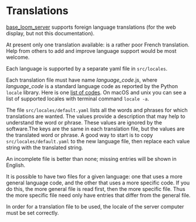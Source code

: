 # Translations

[base_loom_server](https://pypi.org/project/base-loom-server/) supports foreign language translations (for the web display, but not this documentation).

At present only one translation available: is a rather poor French translation.
Help from others to add and improve language support would be most welcome.

Each language is supported by a separate yaml file in `src/locales`.

Each translation file must have name *language_code*.js, where  *language_code* is a standard language code as reported by the Python `locale` library.
Here is one [list of codes](https://stackoverflow.com/questions/3191664/list-of-all-locales-and-their-short-codes).
On macOS and unix you can see a list of supported locales with terminal command `locale -a`.

The file `src/locales/default.yaml` lists all the words and phrases for which translations are wanted. The values provide a description that may help to understand the word or phrase. These values are ignored by the software.The keys are the same in each translation file, but the values are the translated word or phrase. A good way to start is to copy `src/locales/default.yaml` to the new language file, then replace each value string with the translated string.

An incomplete file is better than none; missing entries will be shown in English.

It is possible to have two files for a given language: one that uses a more general language code, and the other that uses a more specific code. If you do this, the more general file is read first, then the more specific file. Thus the more specific file need only have entries that differ from the general file.

In order for a translation file to be used, the locale of the server computer must be set correctly.

